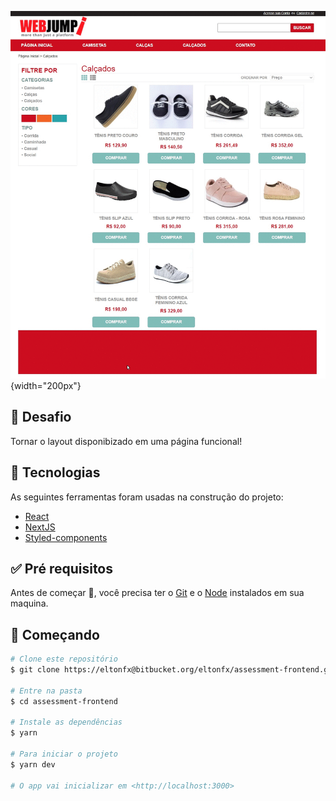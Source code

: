 ![Layout](./public/giff.gif){width="200px"}

## :dart: Desafio

Tornar o layout disponibizado em uma página funcional!

## :rocket: Tecnologias

As seguintes ferramentas foram usadas na construção do projeto:

- [React](https://pt-br.reactjs.org/)
- [NextJS](https://nextjs.org/)
- [Styled-components](https://expo.io/)

## :white_check_mark: Pré requisitos

Antes de começar :checkered_flag:, você precisa ter o [Git](https://git-scm.com) e o [Node](https://nodejs.org/en/) instalados em sua maquina.

## :checkered_flag: Começando

```bash
# Clone este repositório
$ git clone https://eltonfx@bitbucket.org/eltonfx/assessment-frontend.git

# Entre na pasta
$ cd assessment-frontend

# Instale as dependências
$ yarn

# Para iniciar o projeto
$ yarn dev

# O app vai inicializar em <http://localhost:3000>
```
